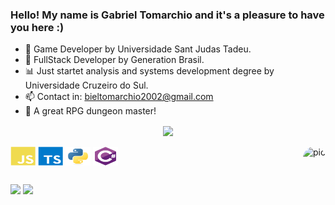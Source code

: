 ### Hello! My name is Gabriel Tomarchio and it's a pleasure to have you here :) 


- 🔭 Game Developer by Universidade Sant Judas Tadeu.
- 🔭 FullStack Developer by Generation Brasil.
- 📊 Just startet analysis and systems development degree by Universidade Cruzeiro do Sul.
- 📫 Contact in: bieltomarchio2002@gmail.com
- 🎲 A great RPG dungeon master!


<div align="center">
  <img align="center" height="360em" src="https://i.pinimg.com/originals/c8/3b/45/c83b45b5bfc1a87b78c67c92053ebe39.gif"/>
</div>
<div style="display: inline_block"><br>
  <img align="center" alt="Js" height="30" width="40" src="https://raw.githubusercontent.com/devicons/devicon/master/icons/javascript/javascript-plain.svg">
  <img align="center" alt="Ts" height="30" width="40" src="https://raw.githubusercontent.com/devicons/devicon/master/icons/typescript/typescript-plain.svg">
  <img align="center" alt="Python" height="30" width="40" src="https://raw.githubusercontent.com/devicons/devicon/master/icons/python/python-original.svg">
  <img align="center" alt="Csharp" height="30" width="40" src="https://raw.githubusercontent.com/devicons/devicon/master/icons/csharp/csharp-original.svg">
  <img align="right" alt="pic" height="150" style="border-radius:50px;" src="https://i.pinimg.com/736x/21/a7/96/21a796d756dacb5e1e37cdda1fecec82.jpg">
</div>
  
  ##
 
<div> 

  <a href = "mailto:bieltomarchio2002@gmail.com"><img src="https://img.shields.io/badge/-Gmail-%23333?style=for-the-badge&logo=gmail&logoColor=white" target="_blank"></a>
  <a href="[https://www.linkedin.com/in/dev-alexandre-tavares](https://www.linkedin.com/in/bieltomarchio/)" target="_blank"><img src="https://img.shields.io/badge/-LinkedIn-%230077B5?style=for-the-badge&logo=linkedin&logoColor=white" target="_blank"></a> 
 
</div>
